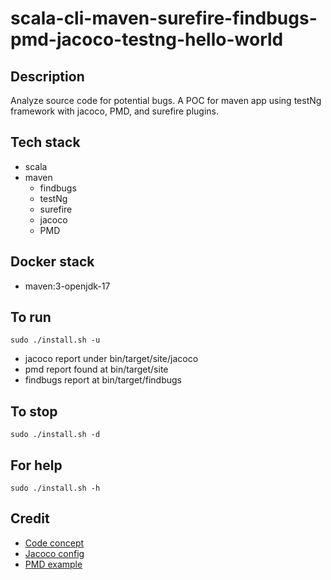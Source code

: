 # scala-cli-maven-surefire-findbugs-pmd-jacoco-testng-hello-world

## Description
Analyze source code for potential bugs.
A POC for maven app using testNg
framework with jacoco, PMD, and surefire plugins.

## Tech stack
- scala
- maven
	- findbugs
  - testNg
  - surefire
  - jacoco
  - PMD

## Docker stack
- maven:3-openjdk-17

## To run
`sudo ./install.sh -u`
- jacoco report under bin/target/site/jacoco
- pmd report found at bin/target/site
- findbugs report at bin/target/findbugs

## To stop
`sudo ./install.sh -d`

## For help
`sudo ./install.sh -h`

## Credit
- [Code concept](https://stackoverflow.com/questions/67847818/maven-junit-5-cucumber-not-running-tests)
- [Jacoco config](https://www.baeldung.com/jacoco)
- [PMD example](https://github.com/eugenp/tutorials/blob/master/static-analysis/src/main/resources/logback.xml)
